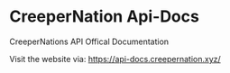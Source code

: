 # CreeperNation Api-Docs

CreeperNations API Offical Documentation 

Visit the website via: https://api-docs.creepernation.xyz/
